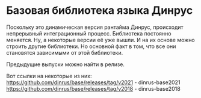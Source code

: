 # Базовая библиотека языка Динрус

Поскольку это динамическая версия рантайма Динрус, происходит
непрерывный интеграционный процесс. Библиотека постоянно меняется.
Ну, а некоторые версии её уже вышли. И на их основе можно строить
другие библиотеки. Но основной факт в том, что все они становятся
зависимыми от этой библиотеки.

Предыдущие выпуски можно найти в релизе.

Вот ссылки на некоторые из них:
https://github.com/dinrus/base/releases/tag/v2021 - dinrus-base2021
https://github.com/dinrus/base/releases/tag/v2018 - dinrus-base2018
